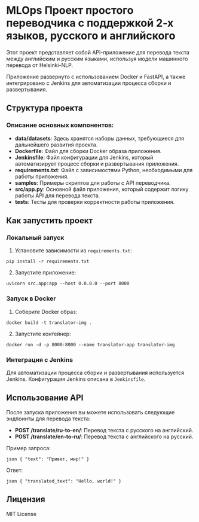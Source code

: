 # MLOps Проект простого переводчика с поддержкой 2-х языков, русского и английского

Этот проект представляет собой API-приложение для перевода текста между английским и русским языками, используя модели машинного перевода от Helsinki-NLP.

Приложение развернуто с использованием Docker и FastAPI, а также интегрировано с Jenkins для автоматизации процесса сборки и развертывания.

## Структура проекта

### Описание основных компонентов:

- **data/datasets**: Здесь хранятся наборы данных, требующиеся для дальнейшего развития проекта.
- **Dockerfile**: Файл для сборки Docker образа приложения.
- **Jenkinsfile**: Файл конфигурации для Jenkins, который автоматизирует процесс сборки и развертывания приложения.
- **requirements.txt**: Файл с зависимостями Python, необходимыми для работы приложения.
- **samples**: Примеры скриптов для работы с API переводчика.
- **src/app.py**: Основной файл приложения, который содержит логику работы API для перевода текста.
- **tests**: Тесты для проверки корректности работы приложения.

## Как запустить проект

### Локальный запуск

1. Установите зависимости из `requirements.txt`:
```shell
pip install -r requirements.txt
```
2. Запустите приложение:
```shell
uvicorn src.app:app --host 0.0.0.0 --port 8000
```

### Запуск в Docker

1. Соберите Docker образ:
```shell
docker build -t translator-img .
```
2. Запустите контейнер:
```shell
docker run -d -p 8000:8000 --name translator-app translator-img
```

### Интеграция с Jenkins

Для автоматизации процесса сборки и развертывания используется Jenkins. Конфигурация Jenkins описана в `Jenkinsfile`.

## Использование API

После запуска приложения вы можете использовать следующие эндпоинты для перевода текста:

- **POST /translate/ru-to-en/**: Перевод текста с русского на английский.
- **POST /translate/en-to-ru/**: Перевод текста с английского на русский.

Пример запроса:
```
json { "text": "Привет, мир!" }
```

Ответ:
```
json { "translated_text": "Hello, world!" }
```

## Лицензия
MIT License
